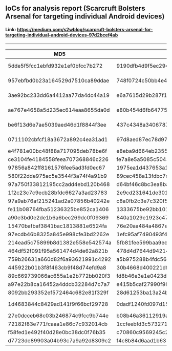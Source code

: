 ## IoCs for analysis report (Scarcruft Bolsters Arsenal for targeting individual Android devices)
#### Link: https://medium.com/s2wblog/scarcruft-bolsters-arsenal-for-targeting-individual-android-devices-97d2bcef4ab ####
-------------------------------------------------------------------------------------------------------------------------

|     MD5                          | SHA256                                                           | Type                  |
|----------------------------------|------------------------------------------------------------------|-----------------------|
| 5dde5f5fcc1ebfd932e1ef0bfcc7b272 | 9190dfb4d9f5ec294c5b385b50e2791d546a737e78e92d077e2c7d0f35d37865 | Cumulus (TEST)        |
| 957ebfbd0b23a164529d7510ca89ddae | 748f0724c50bb4e494f8e92e495fa8ef6848a83fbdaf4ec606c8fb50c3ce8f51 | Cumulus (Type A)      |
| 3ae92bc233dd6a4412aa77da4dc44a19 | e6a7615d29b287f14ee044cd4e8e786f26709636cffb5f455cf500336ab96810 | Cumulus (Type A)      |
| ae767e4658a5d235ec614eaa8655da0d | e80b454d6fb6477568c7c1f2ce474aa6c560ecbd9e6f0dd8178f641f2fdb9a2b | Cumulus (Type B)      |
| be6f13d6e7ae5039aed46d1f8844f3ee | 437c4348a34067872f1ef2456e4dd9e1b9de000559cbe296a6c9977f3470edc1 | Cumulus (Type B)      |
| 0711102cbfcf18a3672a892c4ea31ad1 | 97d8aed87ec78d975aaff4a63415badf95635616686a7ad4a3257e02b6ca2400 | Cumulus (Type C)      |
| e4f781e00bc48f88a717095deb78be6f | e8eba9d664eb23557338b9179b8ddfc8e99f5c3e57093f3b5cf0104d1f48101f | Clugin 1.x            |
| ce3104fe4184558feea707368846c226 | fe7a8e5a5085c5043336be86a6a6301322b2b33b3dce7ac03251d65070dc7f7f | Clugin 1.x            |
| 97856a842ff8161576fee5ad3fd0ec67 | 1975ea1d437653a1bc85896525a10bc938674f1d8dd2434ce28db459e8289091 | Clugin 1.x            |
| 580f22dde975ac5e3544f3a74f4a91b9 | 89cec458a13fdbc7cebce1ea60325a1118c88d405082a35ac6034a8e98182b72 | Clugin 2.x            |
| 97a750f33812195cc2add4ebd120b468 | d64bf46c8bc3ea8ba58b5b7c530fc822f543e53f9c93767f0e38782126a3e214 | Clugin 2.x            |
| 1f2c23c7c9ecb28bfdc6627a3ad23783 | 2e9cd231641de301d4bbcaa9914dcfc936e6180cc7df0501f0bdec17a94681eb | Clugin 2.x            |
| 97a9ab76af215241ad2a07856b40242e | c8a0fb2c3e7c320f5bcd531a8777f63fd5107468b5cb4fd173a8f92d3dc49e2d | Clugin 2.x            |
| fe11b08764fba51236325be852ca1406 | 1333675be92bb1011b6777a49b2df485133805df79ba24759bd66d5be82ce704 | Clugin 2.x            |
| a90e3bd0e2de1b6a6bec269dc0f09369 | 840a1029e1923c47c5eaba4f2a2e3f7a6d3fef5609becc66dcb0fa3fd94f383e | Clugin 2.x            |
| 15470bafbaf3841bac1813881e6524fa | 76e20aa484a4867eadc2ab49cc3c391d065edae86b4447f211c0302006061c0e | Clugin 2.x            |
| 97ecdb46b8325a845e998cfe3bd2262e | 1efc95af7490493f4302bc755f0d8f401df77d9d6e8a58b5f222dc065e61b7ca | Clugin 2.x            |
| 214ead5c75899b8d1382e558e542574a | 5fb81fee599baa9ee58d3d11cfdbdc09d9d2a1c4cfbd67805baba5780e9ba949 | Clugin 2.x            |
| 464df52f091f95a561474d4de62a821b | 478d4d7644d94214ee83d8219bdfbf2745b03774b79b8c81e49799046c0eba71 | Clugin 3.x            |
| 759b26631a660d82f6a93621991c4292 | a5b975288b4fdc56b6cd85f6e0ab969bd7b4496538c2fc6ae0625b229ce04bdb | Clugin 3.x            |
| 445922b01b3f8f463cb9f48d74efd9a8 | 30b4668d400221df61c449aa6c3c73103aefabe88c9f367fce442929d8f2d3d1 | Clugin 3.x            |
| 89c669739066ac655a1e2b772bb020f3 | fd8b46e3e1e0423d8d96178862867362d1125b3d7e2f8d84af4fa36b9713ff6f | Clugin 3.x            |
| a97e22b8ca16452a4ddcb32284d7c7a7 | e415b5caf27990f982a71ffccef937bc65674a3fb780cc73484387338bafdb02 | Clugin 4.x            |
| 8092bb293352ef572464c682e81f329f | 28d61253ba13a24b5dfe01a81606ef587676a012c42bbe5b99e2decf6c6b42d2 | Clugin 4.x            |
| 1d4683844c8429ad141f9f66bcf29728 | 0dadf1240fd097d15dee890d448cfab02d3ef8698bdc44e18f1b5495e500655f | Clugin 4.x (Interlab) |
| 27e0dcceb68c03b246874c9fcc9b744e | b08b46a36112919afc8bf533d3dc15208f0fc17a0ed9aed963a1c8e7d0e32153 | Clugin 5              |
| 72182f83e771fcaaa1e86c7c932014cb | 1ccfeebfd3c5732711bc8c242c6c0dc110a41768bb40efaf28fbc737e018b0ad | Clugin 6              |
| f58fed1e492f40d28e0bc38dc0f76b35 | c70860c9569245c243566e960f25d1f4fb4b8790f48ddbe8e73ac5cdd9e8d6fb | CallRecorder          |
| d7723de89903a04b93c7a9a92d8309c2 | f4c8b84d6aad1b6375cbdb2269d354da8d07f6f4f1680c4311a8cafc7968202e | CallRecorder          |
